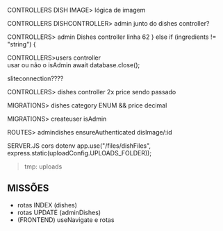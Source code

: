 CONTROLLERS DISH IMAGE> lógica de imagem

CONTROLLERS DISHCONTROLLER> admin junto do dishes controller?

CONTROLLERS> admin Dishes controller linha 62
        } else if (ingredients != "string") {

CONTROLLERS>users controller  
usar ou não o isAdmin
await database.close();

sliteconnection????

CONTROLLERS> dishes controller
2x price sendo passado

MIGRATIONS> dishes 
category ENUM && price decimal

MIGRATIONS> createuser
 isAdmin

ROUTES> admindishes
ensureAuthenticated
disImage/:id

SERVER.JS
cors dotenv
app.use("/files/dishFiles", express.static(uploadConfig.UPLOADS_FOLDER));


>tmp: uploads


## MISSÕES ##

- rotas INDEX (dishes)
- rotas UPDATE (adminDishes)
- (FRONTEND) useNavigate e rotas